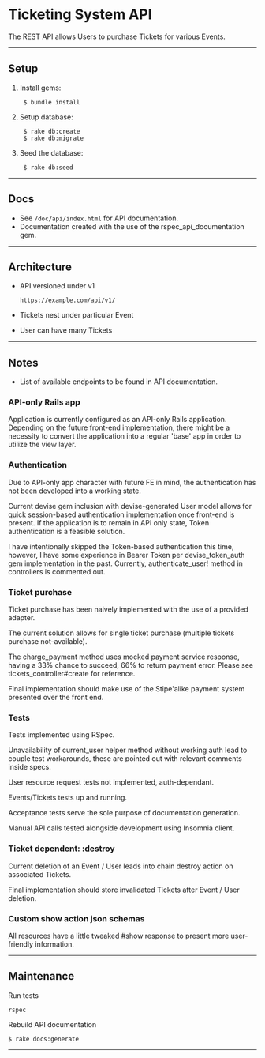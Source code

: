 # Ticketing System API

The REST API allows Users to purchase Tickets for various Events.

---

## Setup

1.  Install gems:

         $ bundle install

2.  Setup database:

         $ rake db:create
         $ rake db:migrate

3.  Seed the database:

         $ rake db:seed

---

## Docs

- See `/doc/api/index.html` for API documentation.
- Documentation created with the use of the rspec_api_documentation gem.

---

## Architecture

- API versioned under v1

      https://example.com/api/v1/

- Tickets nest under particular Event
- User can have many Tickets

---

## Notes

- List of available endpoints to be found in API documentation.

### API-only Rails app

Application is currently configured as an API-only Rails application. Depending on the future front-end implementation, there might be a necessity to convert the application into a regular 'base' app in order to utilize the view layer.

### Authentication

Due to API-only app character with future FE in mind, the authentication has not been developed into a working state.

Current devise gem inclusion with devise-generated User model allows for quick session-based authentication implementation once front-end is present.
If the application is to remain in API only state, Token authentication is a feasible solution.

I have intentionally skipped the Token-based authentication this time, however, I have some experience in Bearer Token per devise_token_auth gem implementation in the past.
Currently, authenticate_user! method in controllers is commented out.

### Ticket purchase

Ticket purchase has been naively implemented with the use of a provided adapter.

The current solution allows for single ticket purchase (multiple tickets purchase not-available).

The charge_payment method uses mocked payment service response, having a 33% chance to succeed, 66% to return payment error. Please see tickets_controller#create for reference.

Final implementation should make use of the Stipe'alike payment system presented over the front end.

### Tests

Tests implemented using RSpec.

Unavailability of current_user helper method without working auth lead to couple test workarounds, these are pointed out with relevant comments inside specs.

User resource request tests not implemented, auth-dependant.

Events/Tickets tests up and running.

Acceptance tests serve the sole purpose of documentation generation.

Manual API calls tested alongside development using Insomnia client.

### Ticket dependent: :destroy

Current deletion of an Event / User leads into chain destroy action on associated Tickets.

Final implementation should store invalidated Tickets after Event / User deletion.

### Custom show action json schemas

All resources have a little tweaked #show response to present more user-friendly information.

---

## Maintenance

Run tests

    rspec

Rebuild API documentation

    $ rake docs:generate

---
